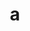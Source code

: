 ---
layout: cake
title:  a
type: cake
bannerimg: /banners/cakebanner
comic: cake_13.png
name: Aesthetic Choices, Everywhere
hovertext: heh heh
next: 14
prev: 12
---